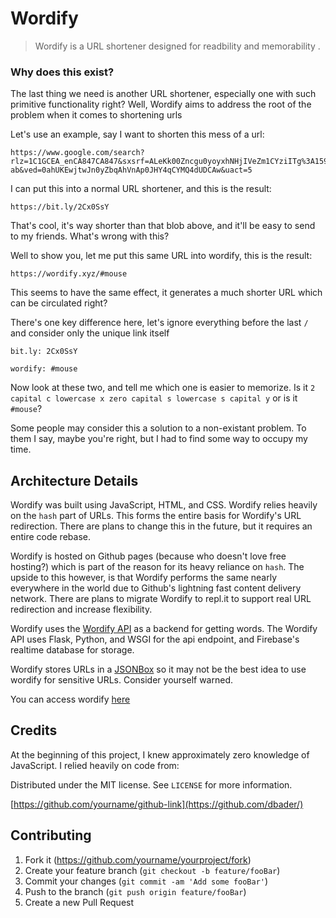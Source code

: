 # Wordify
> Wordify is a URL shortener designed for readbility and memorability .

### Why does this exist?
The last thing we need is another URL shortener, especially one with such primitive functionality right? Well, Wordify aims to address the root of the problem when it comes to shortening urls

Let's use an example, say I want to shorten this mess of a url:

```
https://www.google.com/search?rlz=1C1GCEA_enCA847CA847&sxsrf=ALeKk00Zncgu0yoyxhNHjIVeZm1CYziITg%3A1592868590748&ei=7j7xXu2RLeeE9PwPjtWkmAg&q=what+is+the+weather+in+toronto&oq=what+is+the+weather+in+toronto&gs_lcp=CgZwc3ktYWIQAzIHCAAQRhCAAjICCAAyAggAMgIIADICCAAyAggAMgIIADICCAAyAggAMgIIADoECAAQRzoECCMQJzoHCAAQsQMQQzoECAAQQzoFCAAQsQM6BQgAEJECOgUIABCDAToKCAAQsQMQRhCAAlDeywRY_vIEYM7zBGgDcAN4AIABgQKIAbkskgEGMC4yOS4zmAEAoAEBqgEHZ3dzLXdpeg&sclient=psy-ab&ved=0ahUKEwjtwJn0yZbqAhVnAp0JHY4qCYMQ4dUDCAw&uact=5
```

I can put this into a normal URL shortener, and this is the result:

```
https://bit.ly/2Cx0SsY
```

That's cool, it's way shorter than that blob above, and it'll be easy to send to my friends. What's wrong with this?

Well to show you, let me put this same URL into wordify, this is the result:

```
https://wordify.xyz/#mouse
```

This seems to have the same effect, it generates a much shorter URL which can be circulated right?

There's one key difference here, let's ignore everything before the last `/` and consider only the unique link itself

```
bit.ly: 2Cx0SsY

wordify: #mouse
```

Now look at these two, and tell me which one is easier to memorize. Is it `2 capital c lowercase x zero capital s lowercase s capital y` or is it `#mouse`?

Some people may consider this a solution to a non-existant problem. To them I say, maybe you're right, but I had to find some way to occupy my time.


## Architecture Details

Wordify was built using JavaScript, HTML, and CSS. Wordify relies heavily on the `hash` part of URLs. This forms the entire basis for Wordify's URL redirection. There are plans to change this in the future, but it requires an entire code rebase.

Wordify is hosted on Github pages (because who doesn't love free hosting?) which is part of the reason for its heavy reliance on `hash`. The upside to this however, is that Wordify performs the same nearly everywhere in the world due to Github's lightning fast content delivery network. There are plans to migrate Wordify to repl.it to support real URL redirection and increase flexibility.

Wordify uses the [Wordify API](https://api.wordify.xyz/) as a backend for getting words. The Wordify API uses Flask, Python, and WSGI for the api endpoint, and Firebase's realtime database for storage. 

Wordify stores URLs in a [JSONBox](https://jsonbox.io/) so it may not be the best idea to use wordify for sensitive URLs. Consider yourself warned.

You can access wordify [here](https://wordify.com)

## Credits

At the beginning of this project, I knew approximately zero knowledge of JavaScript. I relied heavily on code from:



Distributed under the MIT license. See ``LICENSE`` for more information.

[https://github.com/yourname/github-link](https://github.com/dbader/)

## Contributing

1. Fork it (<https://github.com/yourname/yourproject/fork>)
2. Create your feature branch (`git checkout -b feature/fooBar`)
3. Commit your changes (`git commit -am 'Add some fooBar'`)
4. Push to the branch (`git push origin feature/fooBar`)
5. Create a new Pull Request

<!-- Markdown link & img dfn's -->
[npm-image]: https://img.shields.io/npm/v/datadog-metrics.svg?style=flat-square
[npm-url]: https://npmjs.org/package/datadog-metrics
[npm-downloads]: https://img.shields.io/npm/dm/datadog-metrics.svg?style=flat-square
[travis-image]: https://img.shields.io/travis/dbader/node-datadog-metrics/master.svg?style=flat-square
[travis-url]: https://travis-ci.org/dbader/node-datadog-metrics
[wiki]: https://github.com/yourname/yourproject/wiki
